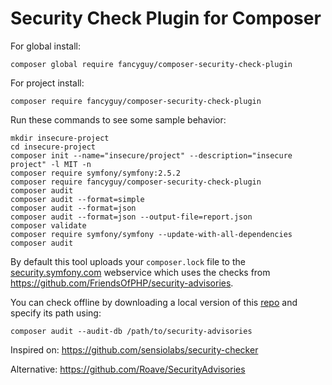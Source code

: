 # Security Check Plugin for Composer

For global install:

    composer global require fancyguy/composer-security-check-plugin

For project install:

    composer require fancyguy/composer-security-check-plugin

Run these commands to see some sample behavior:

    mkdir insecure-project
    cd insecure-project
    composer init --name="insecure/project" --description="insecure project" -l MIT -n
    composer require symfony/symfony:2.5.2
    composer require fancyguy/composer-security-check-plugin
    composer audit
    composer audit --format=simple
    composer audit --format=json
    composer audit --format=json --output-file=report.json
    composer validate
    composer require symfony/symfony --update-with-all-dependencies
    composer audit

By default this tool uploads your `composer.lock` file to the [security.symfony.com](https://security.symfony.com/) webservice which uses the checks from https://github.com/FriendsOfPHP/security-advisories. 

You can check offline by downloading a local version of this [repo](https://github.com/FriendsOfPHP/security-advisories) and specify its path using:

    composer audit --audit-db /path/to/security-advisories

Inspired on: https://github.com/sensiolabs/security-checker 

Alternative: https://github.com/Roave/SecurityAdvisories
